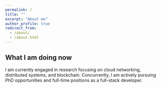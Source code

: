```yaml
---
permalink: /
title: ""
excerpt: "About me"
author_profile: true
redirect_from:
  - /about/
  - /about.html
---
```

## What I am doing now

I am currently engaged in research focusing on cloud networking, distributed systems, and blockchain. Concurrently, I am actively pursuing PhD opportunities and full-time positions as a full-stack developer.
